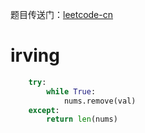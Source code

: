 题目传送门：[leetcode-cn](https://leetcode.cn/problems/remove-element/)


# irving
```python
    try:
        while True:
            nums.remove(val)
    except:
        return len(nums)
```